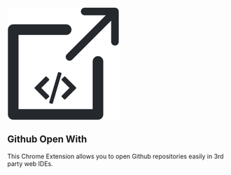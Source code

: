 ![github-open-with icon](./icon.svg "Github Open With")

## Github Open With

This Chrome Extension allows you to open Github repositories easily in 3rd party web IDEs.
